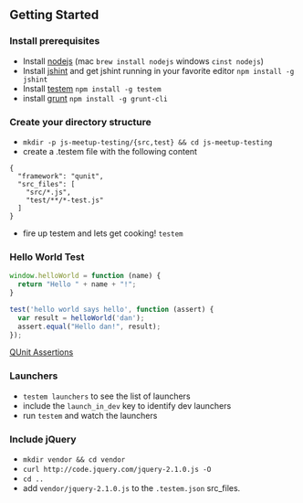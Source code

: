 ## Getting Started

### Install prerequisites

* Install [nodejs][nodejs]
  (mac ```brew install nodejs``` windows ```cinst nodejs```)
* Install [jshint][jshint] and get jshint running in your favorite editor
  ```npm install -g jshint```
* Install [testem][testem] ```npm install -g testem```
* install [grunt][grunt] ```npm install -g grunt-cli```


### Create your directory structure

* ```mkdir -p js-meetup-testing/{src,test} && cd js-meetup-testing```
* create a .testem file with the following content

```
{
  "framework": "qunit",
  "src_files": [
    "src/*.js",
    "test/**/*-test.js"
  ]
}
```

* fire up testem and lets get cooking! ```testem```

### Hello World Test

```javascript
window.helloWorld = function (name) {
  return "Hello " + name + "!";
}

test('hello world says hello', function (assert) {
  var result = helloWorld('dan');
  assert.equal("Hello dan!", result);
});
```

[QUnit Assertions][qunit_assertions]


### Launchers

* ```testem launchers``` to see the list of launchers
* include the ```launch_in_dev``` key to identify dev launchers
* run ```testem``` and watch the launchers

### Include jQuery

* ```mkdir vendor && cd vendor```
* ```curl http://code.jquery.com/jquery-2.1.0.js -O```
* ```cd ..```
* add ```vendor/jquery-2.1.0.js``` to the ```.testem.json``` src_files.


[nodejs]: http://nodejs.org/download/
[jshint]: http://www.jshint.com/install/
[testem]: https://github.com/airportyh/testem
[grunt]: http://gruntjs.com/getting-started
[qunit_assertions]: http://api.qunitjs.com/category/assert/
